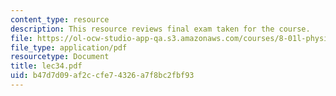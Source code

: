 ```yaml
---
content_type: resource
description: This resource reviews final exam taken for the course.
file: https://ol-ocw-studio-app-qa.s3.amazonaws.com/courses/8-01l-physics-i-classical-mechanics-fall-2005/b47d7d09af2ccfe74326a7f8bc2fbf93_lec34.pdf
file_type: application/pdf
resourcetype: Document
title: lec34.pdf
uid: b47d7d09-af2c-cfe7-4326-a7f8bc2fbf93
---
```

